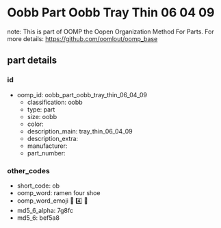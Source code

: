 # Oobb Part Oobb Tray Thin 06 04 09  

note: This is part of OOMP the Oopen Organization Method For Parts. For more details: https://github.com/oomlout/oomp_base

##  part details





### id
* oomp_id: oobb_part_oobb_tray_thin_06_04_09
  * classification: oobb
  * type: part
  * size: oobb
  * color: 
  * description_main: tray_thin_06_04_09
  * description_extra: 
  * manufacturer: 
  * part_number: 

### other_codes
* short_code: ob
* oomp_word: ramen four shoe
* oomp_word_emoji :ramen: :four: :shoe:
* md5_6_alpha: 7g8fc
* md5_6: bef5a8